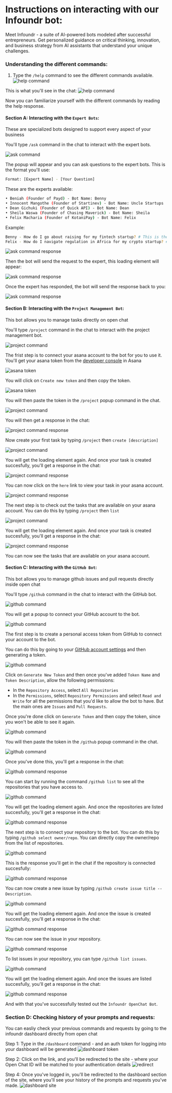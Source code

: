 # Instructions on interacting with our Infoundr bot: 

Meet Infoundr - a suite of AI-powered bots modeled after successful entrepreneurs. Get personalized guidance on critical thinking, innovation, and business strategy from AI assistants that understand your unique challenges.

### Understanding the different commands: 

1. Type the ``/help`` command to see the different commands available. 
![help command](./images/help.png)

This is what you'll see in the chat: 
![help command](./images/help-response.png)

Now you can familiarize yourself with the different commands by reading the help response. 

#### Section A: Interacting with the ``Expert Bots``: 
These are specialized bots designed to support every aspect of your business

You'll type ``/ask`` command in the chat to interact with the expert bots. 

![ask command](./images/ask.png)

The popup will appear and you can ask questions to the expert bots. This is the format you'll use: 
```bash
Format: [Expert Name] - [Your Question]
```

These are the experts available: 
```bash
• Beniah (Founder of Payd) - Bot Name: Benny
• Innocent Mangothe (Founder of Startinev) - Bot Name: Uncle Startups
• Dean Gichuki (Founder of Quick API) - Bot Name: Dean
• Sheila Waswa (Founder of Chasing Maverick) - Bot Name: Sheila
• Felix Macharia (Founder of KotaniPay) - Bot Name: Felix
```

Example: 
```bash
Benny - How do I go about raising for my fintech startup? # This is the question you're asking Benny
Felix - How do I navigate regulation in Africa for my crypto startup? # This is the question you're asking Felix
```

![ask command response](./images/ask-popup.png)

Then the bot will send the request to the expert, this loading element will appear: 

![ask command response](./images/ask-loading.png)

Once the expert has responded, the bot will send the response back to you: 

![ask command response](./images/ask-response.png)

#### Section B: Interacting with the ``Project Management Bot``: 
This bot allows you to manage tasks directly on open chat

You'll type ``/project`` command in the chat to interact with the project management bot. 

![project command](./images/project.png)

The frist step is to connect your asana account to the bot for you to use it. You'll get your asana token from the [developer console](https://app.asana.com/0/developer-console) in Asana 

![asana token](./images/asana-token.png)

You will click on ``Create new token`` and then copy the token. 

![asana token](./images/create-new-token.png)

You will then paste the token in the ``/project`` popup command in the chat. 

![project command](./images/project-connect.png)

You will then get a response in the chat: 

![project command response](./images/project-connected.png)

Now create your first task by typing ``/project`` then ``create [description]``

![project command](./images/project-create.png)

You will get the loading element again. And once your task is created succesfully, you'll get a response in the chat: 

![project command response](./images/project-created.png)

You can now click on the ``here`` link to view your task in your asana account. 

![project command response](./images/task-created.png)

The next step is to check out the tasks that are available on your asana account. You can do this by typing ``/project`` then ``list``

![project command](./images/project-list.png)

You will get the loading element again. And once your task is created succesfully, you'll get a response in the chat: 

![project command response](./images/project-list-response.png)

You can now see the tasks that are available on your asana account. 

#### Section C: Interacting with the ``GitHub Bot``: 
This bot allows you to manage github issues and pull requests directly inside open chat

You'll type ``/github`` command in the chat to interact with the GitHub bot. 

![github command](./images/github.png)

You will get a popup to connect your GitHub account to the bot. 

![github command](./images/github-connect.png)

The first step is to create a personal access token from GitHub to connect your account to the bot. 

You can do this by going to your [GitHub account settings](https://github.com/settings/personal-access-tokens) and then generating a token. 

![github command](./images/github-token.png)

Click on ``Generate New Token`` and then once you've added ``Token Name`` and ``Token Description``, allow the following permissions: 
   - In the ``Repository Access``, select ``All Repositories``
   - In the ``Permissions``, select ``Repository Permissions`` and select ``Read and Write`` for all the permissions that you'd like to allow the bot to have. But the main ones are ``Issues`` and ``Pull Requests``.

Once you're done click on ``Generate Token`` and then copy the token, since you won't be able to see it again. 

![github command](./images/github-token.png)

You will then paste the token in the ``/github`` popup command in the chat. 

![github command](./images/github-connect-2.png)

Once you've done this, you'll get a response in the chat: 

![github command response](./images/github-connected.png)

You can start by running the command ``/github list`` to see all the repositories that you have access to. 

![github command](./images/github-list.png)

You will get the loading element again. And once the repositories are listed succesfully, you'll get a response in the chat: 

![github command response](./images/github-list-response.png)

The next step is to connect your repository to the bot. You can do this by typing ``/github select owner/repo``. You can directly copy the owner/repo from the list of repositories. 

![github command](./images/github-select.png)

This is the response you'll get in the chat if the repository is connected succesfully: 

![github command response](./images/github-select-repo.png)

You can now create a new issue by typing ``/github create issue title -- Description``. 

![github command](./images/github-create-issue.png)

You will get the loading element again. And once the issue is created succesfully, you'll get a response in the chat: 

![github command response](./images/github-create-issue-2.png)

You can now see the issue in your repository. 

![github command response](./images/github-create-issue-3.png)

To list issues in your repository, you can type ``/github list issues``. 

![github command](./images/github-list-issues.png)

You will get the loading element again. And once the issues are listed succesfully, you'll get a response in the chat: 

![github command response](./images/github-list-issues-2.png)

And with that you've successfully tested out the ``Infoundr OpenChat Bot``.

### Section D: Checking history of your prompts and requests: 
You can easliy check your previous commands and requests by going to the infoundr dashboard directly from open chat 

Step 1: Type in the ``/dashboard`` command - and an auth token for logging into your dashboard will be generated
![dashboard token](./images/dashboard-token.png)

Step 2: Click on the link, and you'll be redirected to the site - where your Open Chat ID will be matched to your authentication details 
![redirect](./images/redirect.png)

Step 4: Once you've logged in, you'll be redirected to the dashboard section of the site, where you'll see your history of the prompts and requests you've made. 
![dashboard site](./images/dashboard-site.png)



